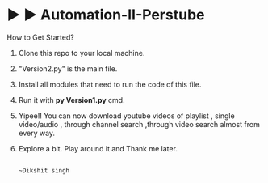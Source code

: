 # ▶ ▶ Automation-II-Perstube 
How to Get Started?

1. Clone this repo to your local machine.
2. "Version2.py" is the main file.
3. Install all modules that need to run the code of this file.
4. Run it with <b>py Version1.py</b> cmd.
5. Yipee!! You can now download youtube videos of playlist , single video/audio , through channel search ,through video search almost from every way.
6. Explore a bit. Play around it and Thank me later.

                                                                                             ~Dikshit singh
